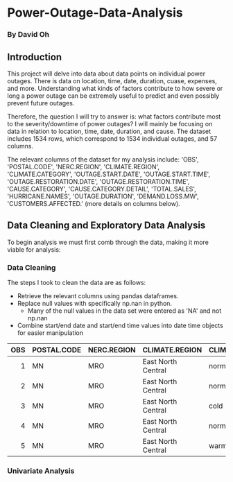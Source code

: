# Power-Outage-Data-Analysis

### By David Oh

## Introduction

This project will delve into data about data points on individual power outages. There is data on location, time, date, duration, cuase, expenses, and more. Understanding what kinds of factors contribute to how severe or long a power outage can be extremely useful to predict and even possibly prevent future outages.

Therefore, the question I will try to answer is: what factors contribute most to the severity/downtime of power outages? I will mainly be focusing on data in relation to location, time, date, duration, and cause. The dataset includes 1534 rows, which correspond to 1534 individual outages, and 57 columns. 

The relevant columns of the dataset for my analysis include: 'OBS', 'POSTAL.CODE', 'NERC.REGION', 'CLIMATE.REGION', 'CLIMATE.CATEGORY', 'OUTAGE.START.DATE', 'OUTAGE.START.TIME', 'OUTAGE.RESTORATION.DATE', 'OUTAGE.RESTORATION.TIME', 'CAUSE.CATEGORY', 'CAUSE.CATEGORY.DETAIL', 'TOTAL.SALES', 'HURRICANE.NAMES', 'OUTAGE.DURATION', 'DEMAND.LOSS.MW', 'CUSTOMERS.AFFECTED.' (more details on columns below). 


## Data Cleaning and Exploratory Data Analysis

To begin analysis we must first comb through the data, making it more viable for analysis:

### Data Cleaning
The steps I took to clean the data are as follows:

* Retrieve the relevant columns using pandas dataframes.
* Replace null values with specifically np.nan in python.
    * Many of the null values in the data set were entered as 'NA' and not np.nan
* Combine start/end date and start/end time values into date time objects for easier manipulation

|   OBS | POSTAL.CODE   | NERC.REGION   | CLIMATE.REGION     | CLIMATE.CATEGORY   | OUTAGE.START.DATE   | OUTAGE.START.TIME   | OUTAGE.RESTORATION.DATE   | OUTAGE.RESTORATION.TIME   | CAUSE.CATEGORY     | CAUSE.CATEGORY.DETAIL   |   TOTAL.SALES |   HURRICANE.NAMES |   IND.PRICE |   TOTAL.CUSTOMERS |   OUTAGE.DURATION |   RES.SALES |   DEMAND.LOSS.MW |   CUSTOMERS.AFFECTED | OUTAGE.START        | OUTAGE.RESTORATION   |
|------:|:--------------|:--------------|:-------------------|:-------------------|:--------------------|:--------------------|:--------------------------|:--------------------------|:-------------------|:------------------------|--------------:|------------------:|------------:|------------------:|------------------:|------------:|-----------------:|---------------------:|:--------------------|:---------------------|
|     1 | MN            | MRO           | East North Central | normal             | 2011-07-01 00:00:00 | 17:00:00            | 2011-07-03 00:00:00       | 20:00:00                  | severe weather     | nan                     |   6.56252e+06 |               nan |        6.81 |           2595696 |              3060 | 2.33292e+06 |              nan |                70000 | 2011-07-01 17:00:00 | 2011-07-03 20:00:00  |
|     2 | MN            | MRO           | East North Central | normal             | 2014-05-11 00:00:00 | 18:38:00            | 2014-05-11 00:00:00       | 18:39:00                  | intentional attack | vandalism               |   5.28423e+06 |               nan |        6.49 |           2640737 |                 1 | 1.58699e+06 |              nan |                  nan | 2014-05-11 18:38:00 | 2014-05-11 18:39:00  |
|     3 | MN            | MRO           | East North Central | cold               | 2010-10-26 00:00:00 | 20:00:00            | 2010-10-28 00:00:00       | 22:00:00                  | severe weather     | heavy wind              |   5.22212e+06 |               nan |        6.07 |           2586905 |              3000 | 1.46729e+06 |              nan |                70000 | 2010-10-26 20:00:00 | 2010-10-28 22:00:00  |
|     4 | MN            | MRO           | East North Central | normal             | 2012-06-19 00:00:00 | 04:30:00            | 2012-06-20 00:00:00       | 23:00:00                  | severe weather     | thunderstorm            |   5.78706e+06 |               nan |        6.71 |           2606813 |              2550 | 1.85152e+06 |              nan |                68200 | 2012-06-19 04:30:00 | 2012-06-20 23:00:00  |
|     5 | MN            | MRO           | East North Central | warm               | 2015-07-18 00:00:00 | 02:00:00            | 2015-07-19 00:00:00       | 07:00:00                  | severe weather     | nan                     |   5.97034e+06 |               nan |        7.74 |           2673531 |              1740 | 2.02888e+06 |              250 |               250000 | 2015-07-18 02:00:00 | 2015-07-19 07:00:00  |




### Univariate Analysis



